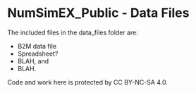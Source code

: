 # NumSimEX_Public - Data Files

The included files in the data_files folder are:

* B2M data file
* Spreadsheet?
* BLAH, and 
* BLAH.

Code and work here is protected by CC BY-NC-SA 4.0.
